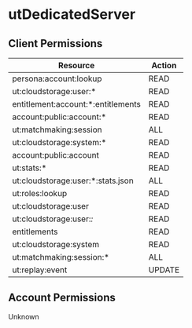 # utDedicatedServer


## Client Permissions
| Resource | Action |
| - | - |
| persona:account:lookup | READ |
| ut:cloudstorage:user:* | READ |
| entitlement:account:*:entitlements | READ |
| account:public:account:* | READ |
| ut:matchmaking:session | ALL |
| ut:cloudstorage:system:* | READ |
| account:public:account | READ |
| ut:stats:* | READ |
| ut:cloudstorage:user:*:stats.json | ALL |
| ut:roles:lookup | READ |
| ut:cloudstorage:user | READ |
| ut:cloudstorage:user:*:* | READ |
| entitlements | READ |
| ut:cloudstorage:system | READ |
| ut:matchmaking:session:* | ALL |
| ut:replay:event | UPDATE |

## Account Permissions
Unknown

